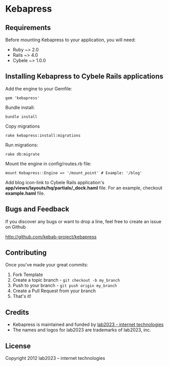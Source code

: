 # Kebapress

## Requirements

Before mounting Kebapress to your application, you will need:

* Ruby ~> 2.0
* Rails ~> 4.0
* Cybele ~> 1.0.0

## Installing Kebapress to Cybele Rails applications

Add the engine to your Gemfile:

```
gem 'kebapress'
```

Bundle install:

```
bundle install
```

Copy migrations

```
rake kebapress:install:migrations
```

Run migrations:

```
rake db:migrate
```

Mount the engine in config/routes.rb file:

```
mount Kebapress::Engine => '/mount_point' # Example: '/blog'
```

Add blog icon-link to Cybele Rails application's **app/views/layouts/hq/partials/_dock.haml** file. For an example, checkout **example.haml** file.

## Bugs and Feedback

If you discover any bugs or want to drop a line, feel free to create an issue on Github

http://github.com/kebab-project/kebapress

## Contributing

Once you've made your great commits:

1. Fork Template
2. Create a topic branch - `git checkout -b my_branch`
3. Push to your branch - `git push origin my_branch`
4. Create a Pull Request from your branch
5. That's it!

## Credits

- Kebapress is maintained and funded by [lab2023 - internet technologies](http://lab2023.com/)
- The names and logos for lab2023 are trademarks of lab2023, inc.

## License

Copyright 2012 lab2023 – internet technologies
